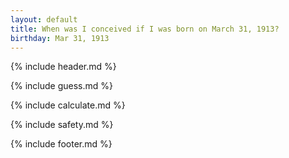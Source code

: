 ```yaml
---
layout: default
title: When was I conceived if I was born on March 31, 1913?
birthday: Mar 31, 1913
---
```


{% include header.md %}

{% include guess.md %}

{% include calculate.md %}

{% include safety.md %}

{% include footer.md %}



